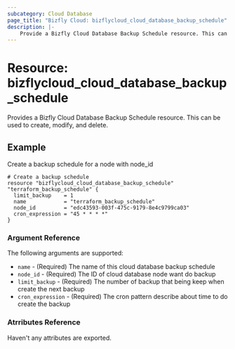 ```yaml
---
subcategory: Cloud Database
page_title: "Bizfly Cloud: bizflycloud_cloud_database_backup_schedule"
description: |-
    Provide a Bizfly Cloud Database Backup Schedule resource. This can be used to create, modify, and delete.
---
```


# Resource: bizflycloud_cloud_database_backup_schedule

Provides a Bizfly Cloud Database Backup Schedule resource. This can be used to create, modify, and delete.

## Example

Create a backup schedule for a node with node_id

```hcl
# Create a backup schedule
resource "bizflycloud_cloud_database_backup_schedule" "terraform_backup_schedule" {
  limit_backup    = 1
  name            = "terraform_backup_schedule"
  node_id         = "edc43593-003f-475c-9179-8e4c9799ca03"
  cron_expression = "45 * * * *"
}
```

### Argument Reference

The following arguments are supported:

-   `name` - (Required) The name of this cloud database backup schedule
-   `node_id` - (Required) The ID of cloud database node want do backup
-   `limit_backup` - (Required) The number of backup that being keep when create the next backup
-   `cron_expression` - (Required) The cron pattern describe about time to do create the backup

### Atrributes Reference

Haven't any attributes are exported.
